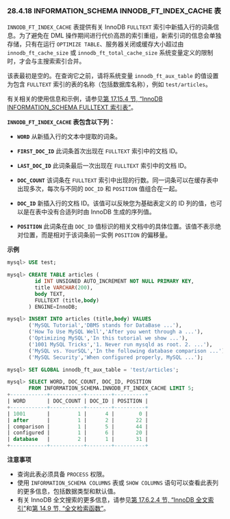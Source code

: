 ### 28.4.18 INFORMATION_SCHEMA INNODB_FT_INDEX_CACHE 表

`INNODB_FT_INDEX_CACHE` 表提供有关 InnoDB `FULLTEXT` 索引中新插入行的词条信息。为了避免在 DML 操作期间进行代价高昂的索引重组，新索引词的信息会单独存储，只有在运行 `OPTIMIZE TABLE`、服务器关闭或缓存大小超过由 `innodb_ft_cache_size` 或 `innodb_ft_total_cache_size` 系统变量定义的限制时，才会与主搜索索引合并。

该表最初是空的。在查询它之前，请将系统变量 `innodb_ft_aux_table` 的值设置为包含 `FULLTEXT` 索引的表的名称（包括数据库名称），例如 `test/articles`。

有关相关的使用信息和示例，请参见[第 17.15.4 节, “InnoDB INFORMATION_SCHEMA FULLTEXT 索引表”](#innodb-information-schema-fulltext-index-tables)。

**`INNODB_FT_INDEX_CACHE` 表包含以下列：**

- **`WORD`**
  从新插入行的文本中提取的词条。

- **`FIRST_DOC_ID`**
  此词条首次出现在 `FULLTEXT` 索引中的文档 ID。

- **`LAST_DOC_ID`**
  此词条最后一次出现在 `FULLTEXT` 索引中的文档 ID。

- **`DOC_COUNT`**
  该词条在 `FULLTEXT` 索引中出现的行数。同一词条可以在缓存表中出现多次，每次与不同的 `DOC_ID` 和 `POSITION` 值组合在一起。

- **`DOC_ID`**
  新插入行的文档 ID。该值可以反映您为基础表定义的 ID 列的值，也可以是在表中没有合适列时由 InnoDB 生成的序列值。

- **`POSITION`**
  此词条在由 `DOC_ID` 值标识的相关文档中的具体位置。该值不表示绝对位置，而是相对于该词条前一实例 `POSITION` 的偏移量。

**示例**

```sql
mysql> USE test;

mysql> CREATE TABLE articles (
         id INT UNSIGNED AUTO_INCREMENT NOT NULL PRIMARY KEY,
         title VARCHAR(200),
         body TEXT,
         FULLTEXT (title,body)
       ) ENGINE=InnoDB;

mysql> INSERT INTO articles (title,body) VALUES
       ('MySQL Tutorial','DBMS stands for DataBase ...'),
       ('How To Use MySQL Well','After you went through a ...'),
       ('Optimizing MySQL','In this tutorial we show ...'),
       ('1001 MySQL Tricks','1. Never run mysqld as root. 2. ...'),
       ('MySQL vs. YourSQL','In the following database comparison ...'),
       ('MySQL Security','When configured properly, MySQL ...');

mysql> SET GLOBAL innodb_ft_aux_table = 'test/articles';

mysql> SELECT WORD, DOC_COUNT, DOC_ID, POSITION
       FROM INFORMATION_SCHEMA.INNODB_FT_INDEX_CACHE LIMIT 5;
+------------+-----------+--------+----------+
| WORD       | DOC_COUNT | DOC_ID | POSITION |
+------------+-----------+--------+----------+
| 1001       |         1 |      4 |        0 |
| after      |         1 |      2 |       22 |
| comparison |         1 |      5 |       44 |
| configured |         1 |      6 |       20 |
| database   |         2 |      1 |       31 |
+------------+-----------+--------+----------+
```

**注意事项**

- 查询此表必须具备 `PROCESS` 权限。
- 使用 `INFORMATION_SCHEMA COLUMNS` 表或 `SHOW COLUMNS` 语句可以查看此表列的更多信息，包括数据类型和默认值。
- 有关 InnoDB 全文搜索的更多信息，请参见[第 17.6.2.4 节, “InnoDB 全文索引”](#innodb-full-text-indexes)和[第 14.9 节, “全文检索函数”](#full-text-search-functions)。
